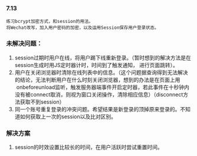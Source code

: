 ### 7.13
    
    练习bcrypt加密方式，和session的用法。
    将Wechat改写，加入用户密码的加密，以及运用Session保存用户登录状态。
    
### 未解决问题：

1. session过期时用户在线，将用户踢下线重新登录。（暂时想到的解决方法是在session生成时用JS定时器计时，时间到了触发通知，
    进行页面跳转）。
2. 用户在关闭浏览器时清除在线列表中的信息。（这个问题据查询得到无法解决的结论，无法判断用户在什么时刻关闭浏览器，想到的办法是在页面上用
    onbeforeunload监听，触发服务器端事件开启定时器，若此事件在十秒钟内没有被connect取消，则视为窗口关闭操作，清除相应信息）（disconnect方法获取不到session）
3. 同一个账号重复登录的冲突问题。希望结果是新登录的顶掉原来登录的。不知道如何获取上一次的session以及比对区别。
    
### 解决方案

1. session的时效设置比较长的时间，在用户活跃时尝试重置时间。
